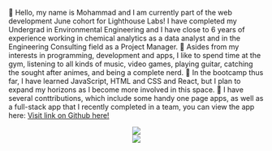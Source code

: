 👋 Hello, my name is Mohammad and I am currently part of the web development June cohort for Lighthouse Labs!
I have completed my Undergrad in Environmental Engineering and I have close to 6 years of experience working in chemical analytics as a data analyst and in the Engineering Consulting field as a Project Manager.
👀 Asides from my interests in programming, development and apps, I like to spend time at the gym, listening to all kinds of music, video games, playing guitar, catching the sought after animes, and being a complete nerd.
🌱 In the bootcamp thus far, I have learned JavaScript, HTML and CSS and React, but I plan to expand my horizons as I become more involved in this space.
💞️ I have several conttributions, which include some handy one page apps, as well as a full-stack app that I recently completed in a team, you can view the app here: <a href="https://github.com/Leeyanhawrt/Smart-To-Do-List">Visit link on Github here!</a>

<p align="center">
<img src="https://github-readme-stats.vercel.app/api/top-langs/?username=MT91-DEV&theme=github_dark&layout=compact">
<br>
<img src="https://github-readme-stats.vercel.app/api?username=MT91-DEV&count_private=true&show_icons=true&theme=github_dark"/>
</p>
